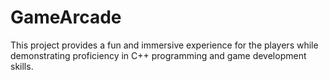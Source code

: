 # GameArcade
 This project provides a fun and immersive experience for the players while demonstrating proficiency in C++ programming and game development skills.
